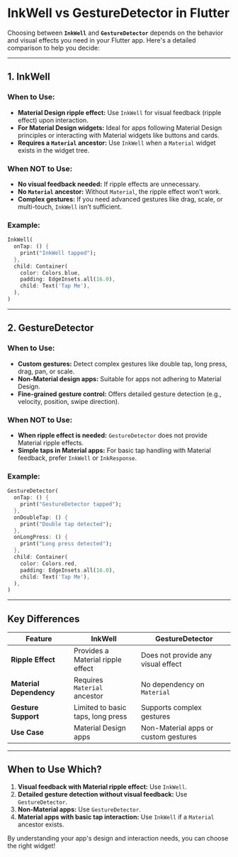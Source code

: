 # InkWell vs GestureDetector in Flutter

Choosing between **`InkWell`** and **`GestureDetector`** depends on the behavior and visual effects you need in your Flutter app. Here's a detailed comparison to help you decide:

---

## **1. InkWell**

### **When to Use:**
- **Material Design ripple effect:** Use `InkWell` for visual feedback (ripple effect) upon interaction.
- **For Material Design widgets:** Ideal for apps following Material Design principles or interacting with Material widgets like buttons and cards.
- **Requires a `Material` ancestor:** Use `InkWell` when a `Material` widget exists in the widget tree.

### **When NOT to Use:**
- **No visual feedback needed:** If ripple effects are unnecessary.
- **No `Material` ancestor:** Without `Material`, the ripple effect won’t work.
- **Complex gestures:** If you need advanced gestures like drag, scale, or multi-touch, `InkWell` isn’t sufficient.

### **Example:**
```dart
InkWell(
  onTap: () {
    print("InkWell tapped");
  },
  child: Container(
    color: Colors.blue,
    padding: EdgeInsets.all(16.0),
    child: Text('Tap Me'),
  ),
)
```

---

## **2. GestureDetector**

### **When to Use:**
- **Custom gestures:** Detect complex gestures like double tap, long press, drag, pan, or scale.
- **Non-Material design apps:** Suitable for apps not adhering to Material Design.
- **Fine-grained gesture control:** Offers detailed gesture detection (e.g., velocity, position, swipe direction).

### **When NOT to Use:**
- **When ripple effect is needed:** `GestureDetector` does not provide Material ripple effects.
- **Simple taps in Material apps:** For basic tap handling with Material feedback, prefer `InkWell` or `InkResponse`.

### **Example:**
```dart
GestureDetector(
  onTap: () {
    print("GestureDetector tapped");
  },
  onDoubleTap: () {
    print("Double tap detected");
  },
  onLongPress: () {
    print("Long press detected");
  },
  child: Container(
    color: Colors.red,
    padding: EdgeInsets.all(16.0),
    child: Text('Tap Me'),
  ),
)
```

---

## **Key Differences**

| Feature                   | InkWell                           | GestureDetector                     |
|---------------------------|------------------------------------|--------------------------------------|
| **Ripple Effect**         | Provides a Material ripple effect | Does not provide any visual effect  |
| **Material Dependency**   | Requires `Material` ancestor      | No dependency on `Material`         |
| **Gesture Support**       | Limited to basic taps, long press | Supports complex gestures           |
| **Use Case**              | Material Design apps              | Non-Material apps or custom gestures|

---

## **When to Use Which?**
1. **Visual feedback with Material ripple effect:** Use `InkWell`.
2. **Detailed gesture detection without visual feedback:** Use `GestureDetector`.
3. **Non-Material apps:** Use `GestureDetector`.
4. **Material apps with basic tap interaction:** Use `InkWell` if a `Material` ancestor exists.

By understanding your app's design and interaction needs, you can choose the right widget!
